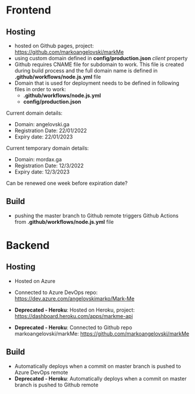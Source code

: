 # Frontend

## Hosting

- hosted on Github pages, project: https://github.com/markoangelovski/markMe
- using custom domain defined in **config/production.json** _client_ property
- Github requires CNAME file for subdomain to work. This file is created during build process and the full domain name is defined in **.github/workflows/node.js.yml** file
- Domain that is used for deployment needs to be defined in following files in order to work:
  - **.github/workflows/node.js.yml**
  - **config/production.json**

Current domain details:

- Domain: angelovski.ga
- Registration Date: 22/01/2022
- Expiry date: 22/01/2023

Current temporary domain details:

- Domain: mordax.ga
- Registration Date: 12/3/2022
- Expiry date: 12/3/2023

Can be renewed one week before expiration date?

## Build

- pushing the master branch to Github remote triggers Github Actions from **.github/workflows/node.js.yml** file

# Backend

## Hosting

- Hosted on Azure
- Connected to Azure DevOps repo: https://dev.azure.com/angelovskimarko/Mark-Me

- **Deprecated - Heroku**: Hosted on Heroku, project: https://dashboard.heroku.com/apps/markme-api
- **Deprecated - Heroku**: Connected to Github repo markoangelovski/markMe: https://github.com/markoangelovski/markMe

## Build

- Automatically deploys when a commit on master branch is pushed to Azure DevOps remote
- **Deprecated - Heroku**: Automatically deploys when a commit on master branch is pushed to Github remote
